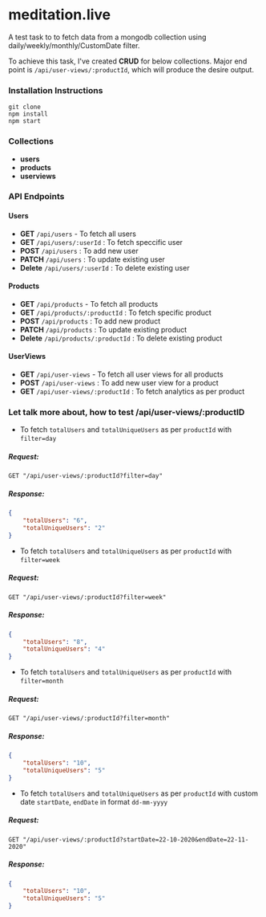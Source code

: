 # meditation.live
A test task to to fetch data from a mongodb collection using daily/weekly/monthly/CustomDate filter. 

To achieve this task, I've created **CRUD** for below collections. Major end point is `/api/user-views/:productId`, which will produce the desire output.

### Installation Instructions

```
git clone
npm install
npm start
```

### Collections

- **users**
- **products**
- **userviews**

### API Endpoints

#### Users
- **GET** `/api/users` - To fetch all users  
- **GET** `/api/users/:userId` : To fetch speccific user
- **POST** `/api/users` : To add new user
- **PATCH** `/api/users` : To update existing user
- **Delete** `/api/users/:userId` : To delete existing user

#### Products
- **GET** `/api/products` - To fetch all products  
- **GET** `/api/products/:productId` : To fetch specific product
- **POST** `/api/products` : To add new product
- **PATCH** `/api/products` : To update existing product
- **Delete** `/api/products/:productId` : To delete existing product

#### UserViews
- **GET** `/api/user-views` - To fetch all user views for all products  
- **POST** `/api/user-views` : To add new user view for a product
- **GET** `/api/user-views/:productId` : To fetch analytics as per product


### Let talk more about, how to test **/api/user-views/:productID**

- To fetch `totalUsers` and `totalUniqueUsers` as per `productId` with `filter=day`

##### Request:

```GET "/api/user-views/:productId?filter=day"```

##### Response:


```json
{
    "totalUsers": "6",
    "totalUniqueUsers": "2" 
}
```

- To fetch `totalUsers` and `totalUniqueUsers` as per `productId` with `filter=week`

##### Request:

```GET "/api/user-views/:productId?filter=week"```

##### Response:


```json
{
    "totalUsers": "8",
    "totalUniqueUsers": "4" 
}
```

- To fetch `totalUsers` and `totalUniqueUsers` as per `productId` with `filter=month`

##### Request:

```GET "/api/user-views/:productId?filter=month"```

##### Response:


```json
{
    "totalUsers": "10",
    "totalUniqueUsers": "5" 
}
```

- To fetch `totalUsers` and `totalUniqueUsers` as per `productId` with custom date `startDate`, `endDate` in format `dd-mm-yyyy`

##### Request:

```GET "/api/user-views/:productId?startDate=22-10-2020&endDate=22-11-2020"```

##### Response:


```json
{
    "totalUsers": "10",
    "totalUniqueUsers": "5" 
}
```
